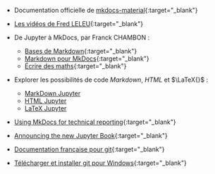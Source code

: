 - Documentation officielle de [mkdocs-material](https://squidfunk.github.io/mkdocs-material/){:target="_blank"}

- [Les vidéos de Fred LELEU](https://youtube.com/playlist?list=PL-Q7fIakgvUAcUluPeUMIP1128wWxboJY){:target="_blank"}

- De Jupyter à MkDocs, par Franck CHAMBON :
    - [Bases de Markdown](https://ens-fr.gitlab.io/mkdocs/markdown-bases/){:target="_blank"} 
    - [Markdown pour MkDocs](https://ens-fr.gitlab.io/mkdocs/markdown-mkdocs/){:target="_blank"}
    - [Écrire des maths](https://ens-fr.gitlab.io/mkdocs/maths/){:target="_blank"}

- Explorer les possibilités de code *Markdown*, <em>HTML</em> et $\LaTeX{}$ :

    - [MarkDown Jupyter](../MarkDown-Le_BN_pour_rapporter)
    - [HTML Jupyter](../HTML-Le_BN_pour_multimedier)
    - [LaTeX Jupyter](../LaTeX-Le_BN_pour_formuler)

- [Using MkDocs for technical reporting](https://www.timvink.nl/mkdocs-for-tech-doc/){:target="_blank"}

- [Announcing the new Jupyter Book](https://blog.jupyter.org/announcing-the-new-jupyter-book-cbf7aa8bc72e){:target="_blank"}

- [Documentation française pour git](https://git-scm.com/book/fr/v2/){:target="_blank"}
- [Télécharger et installer git pour Windows](https://git-scm.com/){:target="_blank"}